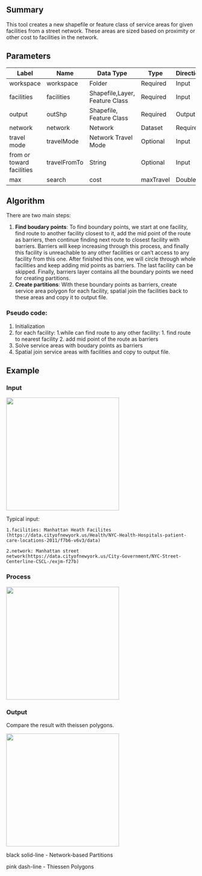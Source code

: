 ## Summary

This tool creates a new shapefile or feature class of service areas for given facilities from a street network. These areas are sized based on proximity or other cost to facilities in the network.

## Parameters

|Label|	Name|	Data Type|	Type|	Direction|	Filter|	Default|
|-|-|-|-|-|-|-|
|workspace| workspace| Folder| Required| Input| | |
|facilities| facilities| Shapefile,Layer, Feature Class| Required| Input| Feature Type:[“Point”]| |
output| outShp| Shapefile, Feature Class| Required| Output| | |
network| network| Network| Dataset| Required| Input| | |
travel mode| travelMode| Network Travel Mode| Optional| Input| Travel Mode Unit Type| Driving Time|
from or toward facilities| travelFromTo| String| Optional| Input| [“FROM_FACILITIES”, “TO_FACILITIES”]| “FROM_FACILITIES”|
max| search| cost| maxTravel| Double| Optional| Input| | 1000000

## Algorithm

There are two main steps:
1. **Find boudary points**: To find boundary points, we start at one facility, find route to another facility closest to it, add the mid point of the route as barriers, then continue finding next route to closest facility with barriers. Barriers will keep increasing through this process, and finally this facility is unreachable to any other facilities or can’t access to any facility from this one. After finished this one, we will circle through whole facilities and keep adding mid points as barriers. The last facility can be skipped. Finally, barriers layer contains all the boundary points we need for creating partitions.
2. **Create partitions**: With these boundary points as barriers, create service area polygon for each facility, spatial join the facilities back to these areas and copy it to output file.

### Pseudo code:

1. Initialization
2. for each facility:
	1.while can find route to any other facility:
		1. find route to nearest facility
		2. add mid point of the route as barriers
3. Solve service areas with boudary points as barriers
4. Spatial join service areas with facilities and copy to output file.

## Example

### Input

<img src="https://github.com/JingzongWang/Arcpy-network-partitionging/blob/main/Network-based-partitioning/Network-based-partitioning-input.jpg" style="width:300px;"/>

Typical input: 

	1.facilities: Manhattan Heath Facilites (https://data.cityofnewyork.us/Health/NYC-Health-Hospitals-patient-care-locations-2011/f7b6-v6v3/data)
	
	2.network: Manhattan street network(https://data.cityofnewyork.us/City-Government/NYC-Street-Centerline-CSCL-/exjm-f27b)

### Process

<img src="https://github.com/JingzongWang/Arcpy-network-partitionging/blob/main/Network-based-partitioning/Network-based-partitioning-process.jpg" style="width:300px;"/>

### Output

Compare the result with theissen polygons.

<img src="https://github.com/JingzongWang/Arcpy-network-partitionging/blob/main/Network-based-partitioning/Network-based-partitioning-result.jpg" style="width:300px;"/>

black solid-line - Network-based Partitions

pink dash-line - Thiessen Polygons

